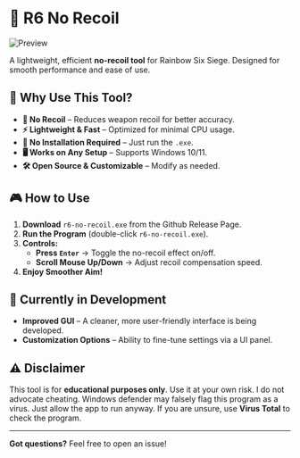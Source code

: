 # 🎯 R6 No Recoil

![Preview](assets/Image.PNG)

A lightweight, efficient **no-recoil tool** for Rainbow Six Siege. Designed for smooth performance and ease of use.

## 🚀 Why Use This Tool?

- **📌 No Recoil** – Reduces weapon recoil for better accuracy.
- **⚡ Lightweight & Fast** – Optimized for minimal CPU usage.
- **🔧 No Installation Required** – Just run the `.exe`.
- **🖥️ Works on Any Setup** – Supports Windows 10/11.
- **🛠️ Open Source & Customizable** – Modify as needed.

## 🎮 How to Use
1. **Download** `r6-no-recoil.exe` from the Github Release Page.
2. **Run the Program** (double-click `r6-no-recoil.exe`).
3. **Controls:**
   - **Press `Enter`** → Toggle the no-recoil effect on/off.
   - **Scroll Mouse Up/Down** → Adjust recoil compensation speed.
4. **Enjoy Smoother Aim!**

## 🚧 Currently in Development
- **Improved GUI** – A cleaner, more user-friendly interface is being developed.
- **Customization Options** – Ability to fine-tune settings via a UI panel.

## ⚠️ Disclaimer
This tool is for **educational purposes only**. Use it at your own risk. I do not advocate cheating.
Windows defender may falsely flag this program as a virus. Just allow the app to run anyway. If you are unsure, use **Virus Total** to check the program.

---

**Got questions?** Feel free to open an issue!
